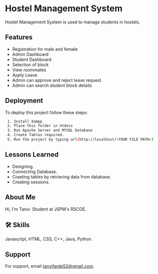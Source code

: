 

# Hostel Management System

Hostel Management System is used to manage students in hostels.






## Features

- Registration for male and female
- Admin Dashboard
- Student Dashboard
- Selection of block
- View roommates
- Apply Leave
- Admin can approve and reject leave request
- Admin can search student block details



## Deployment

To deploy this project follow these steps:

```bash
 1. Install Xampp
 2. Place this folder in htdocs
 3. Run Apache Server and MYSQL Database
 4. Create Tables required.
 5. Run the project by typing url(http://localhost/<YOUR FILE PATH>)
```



## Lessons Learned

- Designing.
- Connecting Database.
- Craeting tables by retrieving data from database.
- Creating sessions.



##  About Me
Hi, I'm Tanvi.
Student at JSPM's RSCOE.


## 🛠 Skills
Javascript, HTML, CSS, C++, Java, Python


## Support

For support, email tanvifarde52@gmail.com.


